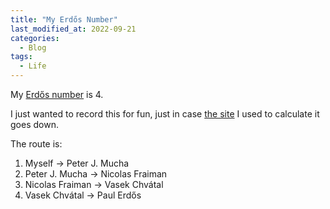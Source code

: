 ```yaml
---
title: "My Erdős Number"
last_modified_at: 2022-09-21
categories:
  - Blog
tags:
  - Life
---
```


My [Erdős number](https://en.wikipedia.org/wiki/Erd%C5%91s_number) is 4. 

I just wanted to record this for fun, just in case [the site](https://www.csauthors.net/distance/peter-j-mucha/paul-erdos) I used to calculate it goes down.

The route is:

1. Myself -> Peter J. Mucha
2. Peter J. Mucha -> Nicolas Fraiman
3. Nicolas Fraiman -> Vasek Chvátal
4. Vasek Chvátal -> Paul Erdős

